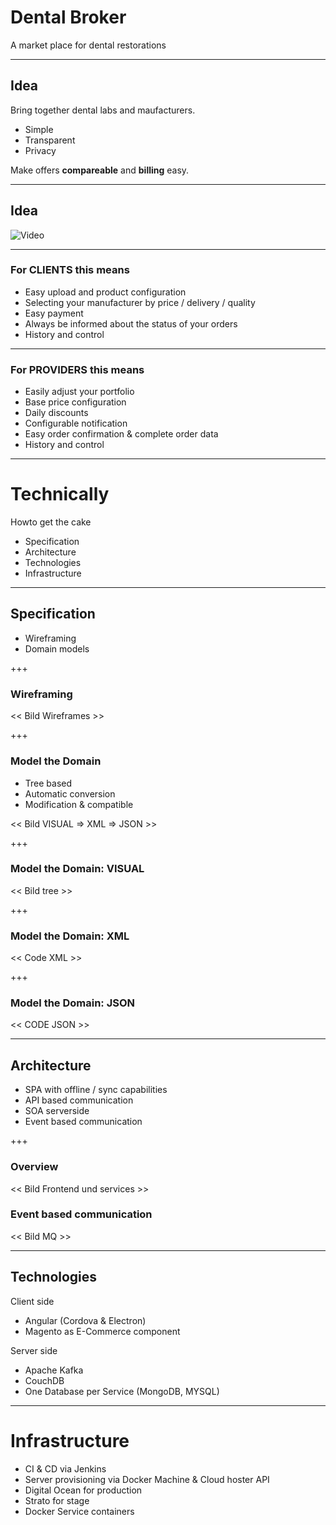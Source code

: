 # Dental Broker

A market place for dental restorations

---

## Idea

Bring together dental labs and maufacturers.

- Simple
- Transparent
- Privacy

Make offers **compareable** and **billing** easy.

---

## Idea

![Video](https://www.youtube.com/embed/PbNu0UqcqA8)

---

### For CLIENTS this means

- Easy upload and product configuration
- Selecting your manufacturer by price / delivery / quality
- Easy payment
- Always be informed about the status of your orders
- History and control

---

### For PROVIDERS this means

- Easily adjust your portfolio
- Base price configuration
- Daily discounts
- Configurable notification
- Easy order confirmation & complete order data
- History and control

---

# Technically

Howto get the cake

- Specification
- Architecture
- Technologies
- Infrastructure

---

## Specification

- Wireframing
- Domain models

+++

### Wireframing

<< Bild Wireframes >>

+++

### Model the Domain

- Tree based
- Automatic conversion
- Modification & compatible

<< Bild VISUAL => XML => JSON >>

+++

### Model the Domain: VISUAL

<< Bild tree >>

+++

### Model the Domain: XML

<< Code XML >>

+++

### Model the Domain: JSON

<< CODE JSON >>

---

## Architecture

- SPA with offline / sync capabilities
- API based communication
- SOA serverside
- Event based communication

+++

### Overview

<< Bild Frontend und services >>

### Event based communication

<< Bild MQ >>

---

## Technologies

Client side

- Angular (Cordova & Electron)
- Magento as E-Commerce component

Server side

- Apache Kafka
- CouchDB
- One Database per Service (MongoDB, MYSQL)

---

# Infrastructure

- CI & CD via Jenkins
- Server provisioning via Docker Machine & Cloud hoster API
- Digital Ocean for production
- Strato for stage
- Docker Service containers
